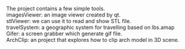 The project contains a few simple tools.  
imagesViewer: an image viewer created by qt.  
stlViewer: we can use it to read and show STL file.  
travelSystem: a geographic system for travelling based on lbs.amap  
Gifer: a screen grabber which generate gif file.  
ArchClip: an project that explores how to clip arch model in 3D scene.  
